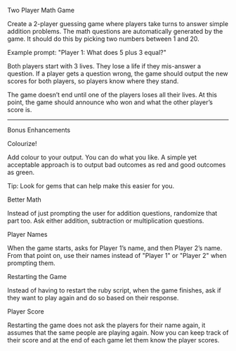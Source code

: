 Two Player Math Game

Create a 2-player guessing game where players take turns to answer simple addition problems. The math questions are automatically generated by the game. It should do this by picking two numbers between 1 and 20.

Example prompt: "Player 1: What does 5 plus 3 equal?"

Both players start with 3 lives. They lose a life if they mis-answer a question. If a player gets a question wrong, the game should output the new scores for both players, so players know where they stand.

The game doesn’t end until one of the players loses all their lives. At this point, the game should announce who won and what the other player’s score is.

-------

Bonus Enhancements

Colourize!

Add colour to your output. You can do what you like. A simple yet acceptable approach is to output bad outcomes as red and good outcomes as green.

Tip: Look for gems that can help make this easier for you.

Better Math

Instead of just prompting the user for addition questions, randomize that part too. Ask either addition, subtraction or multiplication questions.

Player Names

When the game starts, asks for Player 1’s name, and then Player 2’s name. From that point on, use their names instead of "Player 1" or "Player 2" when prompting them.

Restarting the Game

Instead of having to restart the ruby script, when the game finishes, ask if they want to play again and do so based on their response.

Player Score

Restarting the game does not ask the players for their name again, it assumes that the same people are playing again. Now you can keep track of their score and at the end of each game let them know the player scores.
